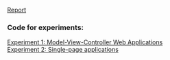 [Report](./dat250-expass6.md)


### Code for experiments:

[Experiment 1: Model-View-Controller Web Applications](./ExperimentOne/) \
[Experiment 2: Single-page applications](./ExperimentTwo/)
